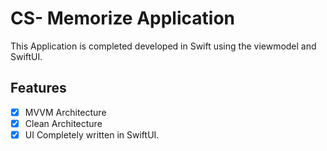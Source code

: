 # CS- Memorize Application

This Application is completed developed in Swift using the viewmodel and SwiftUI.

## Features

- [x] MVVM Architecture
- [x] Clean Architecture
- [x] UI Completely written in SwiftUI.
